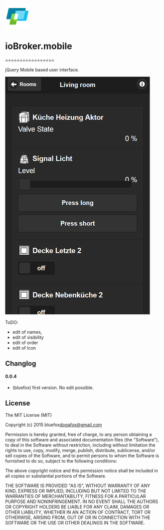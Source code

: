 ![Logo](admin/mobile.png)
# ioBroker.mobile
=================

jQuery Mobile based user interface. 

![Screen](img/screen.png)

ToDO:
- edit of names,
- edit of visibility
- edit of order
- edit of Icon

## Changlog

#### 0.0.4
* (bluefox) first version. No edit possible.

## License
The MIT License (MIT)

Copyright (c) 2015 bluefox<dogafox@gmail.com>

Permission is hereby granted, free of charge, to any person obtaining a copy
of this software and associated documentation files (the "Software"), to deal
in the Software without restriction, including without limitation the rights
to use, copy, modify, merge, publish, distribute, sublicense, and/or sell
copies of the Software, and to permit persons to whom the Software is
furnished to do so, subject to the following conditions:

The above copyright notice and this permission notice shall be included in
all copies or substantial portions of the Software.

THE SOFTWARE IS PROVIDED "AS IS", WITHOUT WARRANTY OF ANY KIND, EXPRESS OR
IMPLIED, INCLUDING BUT NOT LIMITED TO THE WARRANTIES OF MERCHANTABILITY,
FITNESS FOR A PARTICULAR PURPOSE AND NONINFRINGEMENT. IN NO EVENT SHALL THE
AUTHORS OR COPYRIGHT HOLDERS BE LIABLE FOR ANY CLAIM, DAMAGES OR OTHER
LIABILITY, WHETHER IN AN ACTION OF CONTRACT, TORT OR OTHERWISE, ARISING FROM,
OUT OF OR IN CONNECTION WITH THE SOFTWARE OR THE USE OR OTHER DEALINGS IN
THE SOFTWARE.
